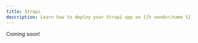 ```yaml
---
title: Strapi
description: Learn how to deploy your Strapi app on {{% vendor/name %}}
---
```


Coming soon!